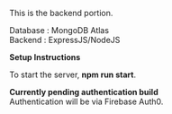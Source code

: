 This is the backend portion.<br/>

Database : MongoDB Atlas<br/>
Backend : ExpressJS/NodeJS<br/>

**Setup Instructions**

To start the server, **npm run start**.<br/>

**Currently pending authentication build**<br/>
Authentication will be via Firebase Auth0.
